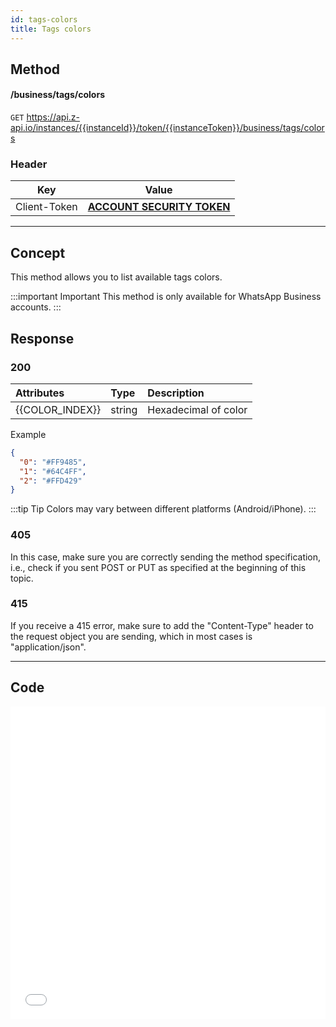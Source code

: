 ```yaml
---
id: tags-colors
title: Tags colors
---
```


## Method

#### /business/tags/colors

`GET` https://api.z-api.io/instances/{{instanceId}}/token/{{instanceToken}}/business/tags/colors

### Header

|     Key      |                         Value                          |
| :----------: | :----------------------------------------------------: |
| Client-Token | **[ACCOUNT SECURITY TOKEN](../security/client-token)** |

---

## Concept

This method allows you to list available tags colors.

:::important Important
This method is only available for WhatsApp Business accounts.
:::

## Response

### 200

| Attributes      | Type   | Description          |
| :-------------- | :----- | :------------------- |
| {{COLOR_INDEX}} | string | Hexadecimal of color |

Example

```json
{
  "0": "#FF9485",
  "1": "#64C4FF",
  "2": "#FFD429"
}
```

:::tip Tip
Colors may vary between different platforms (Android/iPhone).
:::

### 405

In this case, make sure you are correctly sending the method specification, i.e., check if you sent POST or PUT as specified at the beginning of this topic.

### 415

If you receive a 415 error, make sure to add the "Content-Type" header to the request object you are sending, which in most cases is "application/json".

---

## Code

<iframe src="//api.apiembed.com/?source=https://raw.githubusercontent.com/Z-API/z-api-docs/main/json-examples/get-tags-colors.json&targets=all" frameborder="0" scrolling="no" width="100%" height="500px" seamless></iframe>

